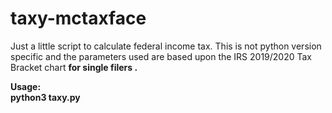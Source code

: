 # taxy-mctaxface
Just a little script to calculate federal income tax. This is not python version specific and the parameters used are based upon the IRS 2019/2020 Tax Bracket chart <b> for single filers <b>.

Usage: <br> python3 taxy.py
